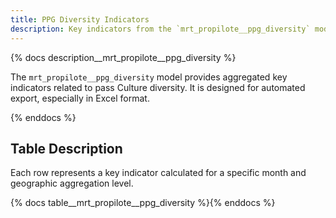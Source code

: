 ```yaml
---
title: PPG Diversity Indicators
description: Key indicators from the `mrt_propilote__ppg_diversity` model.
---
```


{% docs description__mrt_propilote__ppg_diversity %}

The `mrt_propilote__ppg_diversity` model provides aggregated key indicators related to pass Culture diversity.
It is designed for automated export, especially in Excel format.

{% enddocs %}

## Table Description

Each row represents a key indicator calculated for a specific month and geographic aggregation level.

{% docs table__mrt_propilote__ppg_diversity %}{% enddocs %}

